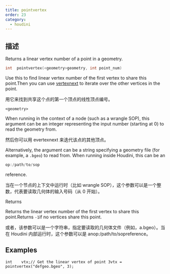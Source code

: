 ```yaml
---
title: pointvertex
order: 23
category:
  - houdini
---
```

    
## 描述

Returns a linear vertex number of a point in a geometry.

```c
int  pointvertex(<geometry>geometry, int point_num)
```

Use this to find linear vertex number of the first vertex to share this
point.Then you can use [vertexnext](vertexnext.html "Returns the linear vertex
number of the next vertex sharing a point with a given vertex.") to iterate
over the other vertices in the point.

用它来找到共享这个点的第一个顶点的线性顶点编号。

`<geometry>`

When running in the context of a node (such as a wrangle SOP), this argument
can be an integer representing the input number (starting at 0) to read the
geometry from.

然后你可以用 evertexnext 来迭代该点的其他顶点。

Alternatively, the argument can be a string specifying a geometry file (for
example, a `.bgeo`) to read from. When running inside Houdini, this can be an

```c
op:/path/to/sop
```

reference.

当在一个节点的上下文中运行时（比如 wrangle SOP），这个参数可以是一个整数，代表要读取几何体的输入号码（从 0 开始）。

Returns

Returns the linear vertex number of the first vertex to share this
point.Returns `-1`if no vertices share this point.

或者，该参数可以是一个字符串，指定要读取的几何体文件（例如，a.bgeo）。当在 Houdini 内部运行时，这个参数可以是 anop:/path/to/sopreference。

## Examples

    int    vtx;// Get the linear vertex of point 3vtx = pointvertex("defgeo.bgeo", 3);
